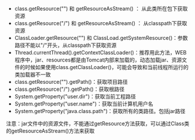 - class.getResource("") 和 getResourceAsStream() ：  从此类所在包下获取资源
- class.getResource("/") 和 getResourceAsStream() ： 从classpath下获取资源
- ClassLoader.getResource("") 和 ClassLoad.getSystemResource()：参数路径不能以"/"开头，从classpath下获取资源
- Thread.currentThread().getContextClassLoader()：推荐用此方法，WEB程序中，jar、resources都是由Tomcat内部来加载的，动态加载jar、资源文件的时候如果使用class.getClassLoader()，可能会导致和当前线程所运行的类加载器不一致
- class.getResource("").getPath()：获取项目路径
- class.getResource("/").getPath()：获取根路径
- System.getProperty("user.dir")：获取当前工程路径
- System.getProperty("user.name")：获取当前计算机用户名
- System.getProperty("java.class.path")：获取所有的类路径。包括jar路径

注意：jar文件中的资源文件，不能通过getResource方法获取，可以通过Class类的getResourceAsStream()方法来获取 
